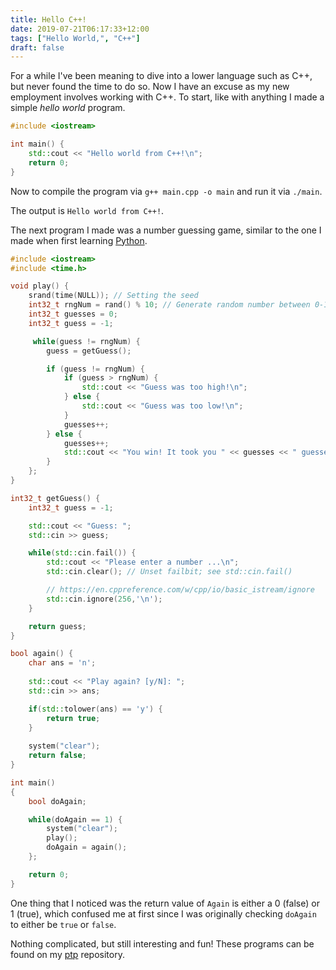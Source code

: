 ```yaml
---
title: Hello C++!
date: 2019-07-21T06:17:33+12:00
tags: ["Hello World,", "C++"]
draft: false
---
```


For a while I've been meaning to dive into a lower language such as C++, but never found the time to do so. Now I have an excuse as my new employment involves working with C++. To start, like with anything I made a simple *hello world* program.

```C++
#include <iostream>

int main() {
    std::cout << "Hello world from C++!\n";
    return 0;
}
```

Now to compile the program via `g++ main.cpp -o main` and run it via `./main`.

The output is `Hello world from C++!`.

The next program I made was a number guessing game, similar to the one I made when first learning [Python](/python).

```C++
#include <iostream>
#include <time.h>

void play() {
    srand(time(NULL)); // Setting the seed
    int32_t rngNum = rand() % 10; // Generate random number between 0-10
    int32_t guesses = 0;
    int32_t guess = -1;

     while(guess != rngNum) {
        guess = getGuess();

        if (guess != rngNum) {
            if (guess > rngNum) {
                std::cout << "Guess was too high!\n";
            } else {
                std::cout << "Guess was too low!\n";
            }
            guesses++;
        } else {
            guesses++;
            std::cout << "You win! It took you " << guesses << " guesses.\n";
        }
    };
}

int32_t getGuess() {
    int32_t guess = -1;

    std::cout << "Guess: ";
    std::cin >> guess;

    while(std::cin.fail()) {
        std::cout << "Please enter a number ...\n";
        std::cin.clear(); // Unset failbit; see std::cin.fail()

        // https://en.cppreference.com/w/cpp/io/basic_istream/ignore
        std::cin.ignore(256,'\n');
    }

    return guess;
}

bool again() {
    char ans = 'n';
    
    std::cout << "Play again? [y/N]: ";
    std::cin >> ans;

    if(std::tolower(ans) == 'y') {
        return true;
    }
            
    system("clear");
    return false;
}

int main()
{
    bool doAgain;

    while(doAgain == 1) {
        system("clear");
        play();
        doAgain = again();
    };

    return 0;
}
```

One thing that I noticed was the return value of `Again` is either a 0 (false) or 1 (true), which confused me at first since I was originally checking `doAgain` to either be `true` or `false`.

Nothing complicated, but still interesting and fun! These programs can be found on my [ptp](https://github.com/OGLinuk/ptp) repository.
